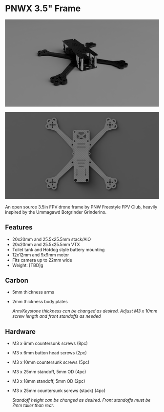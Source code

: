 # PNWX 3.5" Frame

![angleview](images/angle_view.png)

![topview](images/top_view.png)

An open source 3.5in FPV drone frame by PNW Freestyle FPV Club, heavily inspired by the Ummagawd Botgrinder Grinderino.

## Features

- 20x20mm and 25.5x25.5mm stack/AIO
- 20x20mm and 25.5x25.5mm VTX
- Toilet tank and Hotdog style battery mounting
- 12x12mm and 9x9mm motor
- Fits camera up to 22mm wide
- Weight: \[TBD]g

## Carbon

- 5mm thickness arms
- 2mm thickness body plates

  _Arm/Keystone thickness can be changed as desired. Adjust M3 x 10mm screw length and front standoffs as needed_

## Hardware

- M3 x 6mm countersunk screws (8pc)
- M3 x 6mm button head screws (2pc)
- M3 x 10mm countersunk screws (5pc)
- M3 x 25mm standoff, 5mm OD (4pc)
- M3 x 18mm standoff, 5mm OD (2pc)
- M3 x 25mm countersunk screws (stack) (4pc)

  _Standoff height can be changed as desired. Front standoffs must be 7mm taller than rear._
 
